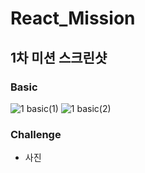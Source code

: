 # React_Mission

## 1차 미션 스크린샷

### Basic

![1 basic(1)](https://user-images.githubusercontent.com/93138778/154805545-bf6ba291-1608-4828-a07f-3f079defb121.PNG)
![1 basic(2)](https://user-images.githubusercontent.com/93138778/154805167-01ee562f-0b38-4798-8e25-4389be8766a9.PNG)

### Challenge

- 사진
